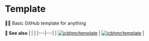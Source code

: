 # Template
🍰🚀 Basic GitHub template for anything

**🔎 See also**
|   |   |
|---|---|
| [![jcbhmr/template][jcbhmr-template-card]](jcbhmr-template-repo) | [![jcbhmr/template][jcbhmr-template-card]](jcbhmr-template-repo) |

[jcbhmr-template-card]: https://gh-card.dev/repos/jcbhmr/template.svg?fullname=1
[jcbhmr-template-repo]: https://github.com/jcbhmr/template

